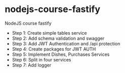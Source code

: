# nodejs-course-fastify
NodeJS course fastify

- Step 1: Create simple tables service
- Step 2: Add schema validation and swagger
- Step 3: Add JWT Authentication and /api protection
- Step 4: Create packages for JWT AUTH
- Step 5: Implement Dishes, Purchases Services
- Step 6: Split in four services
- Step 7: Add logger